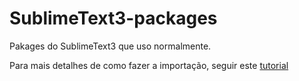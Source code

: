 # SublimeText3-packages

Pakages do SublimeText3 que uso normalmente.

Para mais detalhes de como fazer a importação, seguir este [tutorial](https://packagecontrol.io/docs/syncing)